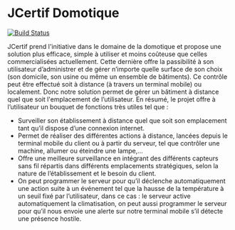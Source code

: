 JCertif Domotique
=============================

[![Build Status](http://ns395624.ip-176-31-120.eu:8080/jenkins/job/JCertif%20Smart%20House/badge/icon)](http://ns395624.ip-176-31-120.eu:8080/jenkins/job/JCertif%20Smart%20House/)


JCertif prend l'initiative dans le domaine de la domotique et propose une solution plus efficace, simple à utiliser et moins coûteuse que celles commercialisées actuellement.
Cette dernière offre la passibilité à son utilisateur d’administrer et de gérer n’importe quelle surface
de son choix (son domicile, son usine ou même un ensemble de bâtiments). Ce contrôle peut être
effectué soit à distance (à travers un terminal mobile) ou localement. Donc notre solution permet de
gérer un bâtiment à distance quel que soit l'emplacement de l’utilisateur.
En résumé, le projet offre à l’utilisateur un bouquet de fonctions très utiles tel que :
- Surveiller son établissement à distance quel que soit son emplacement tant qu’il dispose
d’une connexion internet.
- Permet de réaliser des différentes actions à distance, lancées depuis le terminal mobile du
client ou à partir du serveur, tel que contrôler une machine, allumer ou éteindre une
lampe,…
- Offre une meilleure surveillance en intégrant des différents capteurs sans fil répartis dans
différents emplacements stratégiques, selon la nature de l’établissement et le besoin du
client.
- On peut programmer le serveur pour qu’il déclenche automatiquement une action suite à un
événement tel que la hausse de la température à un seuil fixé par l’utilisateur, dans ce cas : le
serveur active automatiquement la climatisation, on peut aussi programmer le serveur pour
qu’il nous envoie une alerte sur notre terminal mobile s’il détecte une présence hostile.
